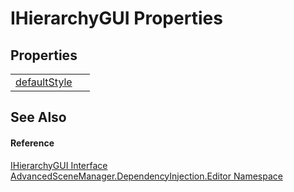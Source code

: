 # IHierarchyGUI Properties




## Properties
<table>
<tr>
<td><a href="P_AdvancedSceneManager_DependencyInjection_Editor_IHierarchyGUI_defaultStyle">defaultStyle</a></td>
<td> </td></tr>
</table>

## See Also


#### Reference
<a href="T_AdvancedSceneManager_DependencyInjection_Editor_IHierarchyGUI">IHierarchyGUI Interface</a>  
<a href="N_AdvancedSceneManager_DependencyInjection_Editor">AdvancedSceneManager.DependencyInjection.Editor Namespace</a>  
